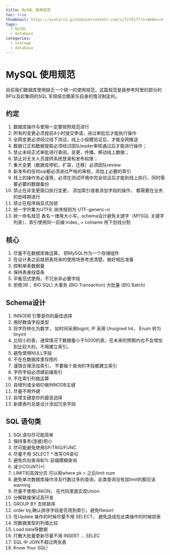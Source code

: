 ```yaml
---
title: MySQL 使用规范
toc: true
thumbnail: https://avatars3.githubusercontent.com/u/7270177?s=460&v=4
tags:
  - MySQL
  - database
categories:
  - storage
  - database
---
```


# MySQL 使用规范
目前我们数据库使用缺乏一个统一的使用规范，这篇规范是我参考阿里的部分的BP以及赶集网的SQL 军规结合酷家乐自身的情况制定的。
## 约定
1.	数据库操作与使用一定要按照规范进行
2.	所有的变更必须提前4小时提交申请，进过审批后才能执行操作
3.	全网变更必须经过线下测试，线上小规模验证后，才能全网推送
4.	数据订正和数据提取必须经过团队leader审核通过后才能进行操作；
5.	禁止未经正式审批进行查阅，变更，传播，移动线上数据；
6.	禁止对无关人员提供系统登录和发布权限；
7.	重大变更（数据库停机，扩容，迁移）必须团队review
8.	新发布的任何sql都必须进过严格的审核，添加上必要的索引
9.	线上的操作务必谨慎，必须在测试环境中完全验证后才能到线上执行，同时需要必要的数据备份
10.	禁止在非变更窗口执行变更， 添加索引或者添加字段的操作， 都需要在业务的低峰期进行
11.	禁止在程序端显式加锁 
12.	统一字符集为UTF8, 排序规则为 UTF-generic-ci
13.	统一命名规范 表名一律用大小写，schema设计避免关键字（MYSQL 关键字列表），索引使用同一前缀 index_ + colname 用下划线分割
## 核心
1.	尽量不在数据库做运算， 把MySQL作为一个存储组件
2.	在设计表之前就把表将来的使用场景考虑清楚，做好相应准备
3.	控制单表数据量 
4.	保持表身段苗条 
5.	平衡范式使用，不冗余非必要字段
6.	拒绝3B： BIG SQL)   大事务 (BIG Transaction)  大批量 (BIG Batch)
## Schema设计
1.	INNODB 引擎是你的最佳选择
2.	用好数值字段类型 
3.	将字符转化为数字， 如时间采用bigint, IP 采用 Unsigned Int， Enum 转为tinyint
4.	比较小的表，通常情况下数据量小于5000的表，在未来的预期内也不会增加到比较大的，不用建立索引。
5.	避免使用NULL字段 
6.	不在在数据库里存图片
7.	谨慎合理添加索引， 不要每个查询的字段都建立索引
8.	字符字段必须建前缀索引 
9.	不在索引列做运算 
10.	自增列或全局ID做INNODB主键 
11.	尽量不用外键
12.	自增主键是你的最佳选择
13.	新建表时总是设计添加冗余字段
## SQL 语句类
1.	SQL语句尽可能简单
2.	保持事务(连接)短小 
3.	尽可能避免使用SP/TRIG/FUNC 
4.	尽量不用 SELECT *  改写OR语句 
5.	避免负向查询和% 前缀模糊查询 
6.	减少COUNT(*) 
7.	LIMIT的高效分页 可以用where pk > 之后limit num
8.	避免单次数据库操作涉及行数过多的查询，此类查询没有加limit的都应该warning
9.	尽量不使用UNION， 在代码里面实现Union
10.	分解联接保证高幵发 
11.	GROUP BY 去除排序 
12.	order by,确认排序字段是否用到索引，避免filesort
13.	在Update 操作的时候尽量不用 SELECT， 避免造成在此类操作的时候锁表
14.	同数据类型的列值比较 
15.	Load data导数据 
16.	打散大批量更新尽量不用 INSERT ... SELEC
17.	SQL 中 JOIN不超过两张表
18.	Know Your SQL!
